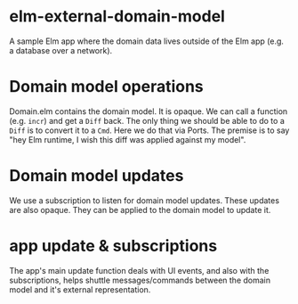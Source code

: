 # elm-external-domain-model
A sample Elm app where the domain data lives outside of the Elm app (e.g. a database over a network).

# Domain model operations
Domain.elm contains the domain model. It is opaque. We can call a function (e.g. `incr`) and get a `Diff` back. The only thing we should be able to do to a `Diff` is to convert it to a `Cmd`. Here we do that via Ports. The premise is to say "hey Elm runtime, I wish this diff was applied against my model".

# Domain model updates
We use a subscription to listen for domain model updates. These updates are also opaque. They can be applied to the domain model to update it.

# app update & subscriptions
The app's main update function deals with UI events, and also with the subscriptions, helps shuttle messages/commands between the domain model and it's external representation.
